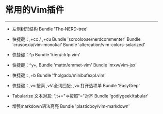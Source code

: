 # 常用的Vim插件
------------------
* 左侧树形结构
Bundle 'The-NERD-tree'

* 快捷键：,+cc / ,+cu
Bundle 'scrooloose/nerdcommenter'
Bundle 'crusoexia/vim-monokai'
Bundle 'altercation/vim-colors-solarized'

* 快捷键：^p
Bundle 'kien/ctrlp.vim'

* 快捷键：^y+,
Bundle 'mattn/emmet-vim'
Bundle 'mxw/vim-jsx'

* 快捷键：,+b
Bundle 'fholgado/minibufexpl.vim'

* 快捷键：,vv:搜索 ,vV:全词匹配; ,vo:打开选项单
Bundle 'EasyGrep'

* Tabularize 文本对其: ",t+="=>按照"="对齐
Bundle 'godlygeek/tabular'

* 增强markdown语法高亮
Bundle 'plasticboy/vim-markdown'

